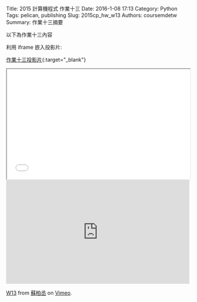 Title: 2015 計算機程式 作業十三
Date: 2016-1-08 17:13
Category: Python
Tags: pelican, publishing
Slug: 2015cp_hw_w13
Authors: coursemdetw
Summary: 作業十三摘要

以下為作業十三內容

利用 iframe 嵌入投影片:

[作業十三投影片](40423254_cp_w13_p.html){:target="_blank"}

<iframe src="40423254_cp_w13_p.html" width="500" height="300"></iframe>

<iframe src="https://player.vimeo.com/video/148600733" width="500" height="283" frameborder="0" webkitallowfullscreen mozallowfullscreen allowfullscreen></iframe> <p><a href="https://vimeo.com/148600733">W13</a> from <a href="https://vimeo.com/user45596496">蘇柏丞</a> on <a href="https://vimeo.com">Vimeo</a>.</p>


